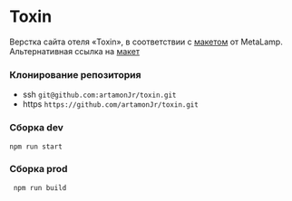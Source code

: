 # Toxin

Верстка сайта отеля «Toxin», в соответствии с [макетом](https://www.figma.com/file/MumYcKVk9RkKZEG6dR5E3A/FSD-frontend-education-program.-The-2nd-task?node-id=0%3A1) от MetaLamp. Альтернативная ссылка на [макет](https://www.figma.com/file/xorjGw6bbI9mK7fZAMebJu/FSD-frontend-education-program.-The-2nd-task-Copy?node-id=0%3A1)

### Клонирование репозитория
* ssh ```git@github.com:artamonJr/toxin.git```
* https ```https://github.com/artamonJr/toxin.git```

### Сборка dev
```npm run start```

### Сборка prod
``` npm run build```
